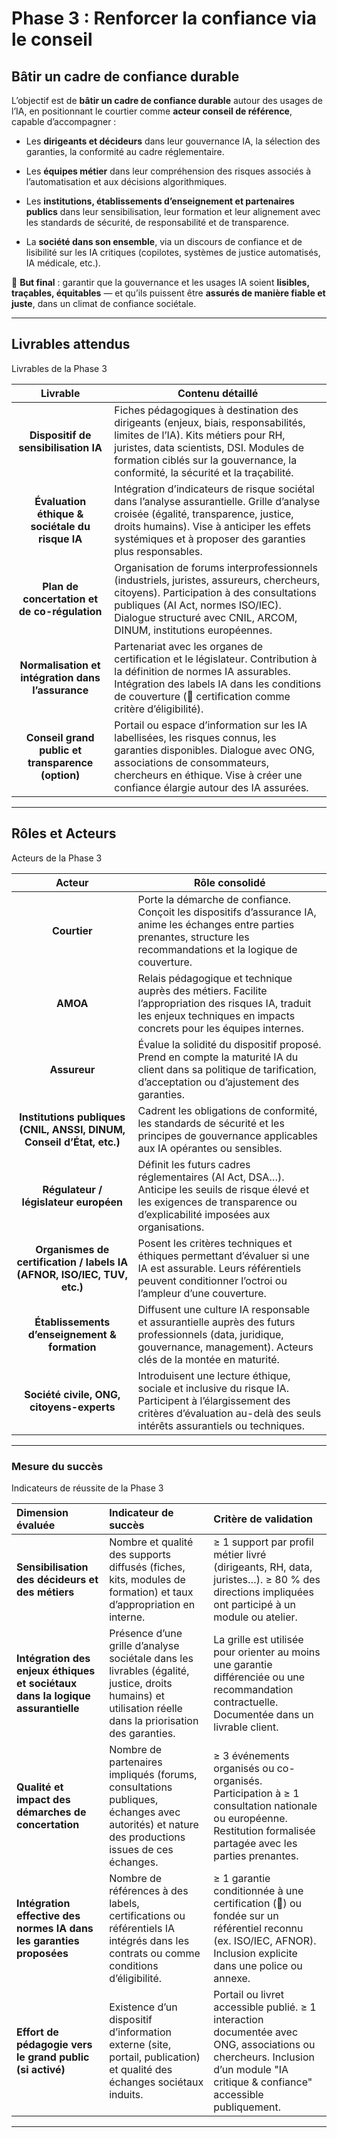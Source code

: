 # Phase 3 : Renforcer la confiance via le conseil

## **Bâtir un cadre de confiance durable**

L’objectif est de **bâtir un cadre de confiance durable** autour des usages de l’IA, en positionnant le courtier comme **acteur conseil de référence**, capable d’accompagner :

* Les **dirigeants et décideurs** dans leur gouvernance IA, la sélection des garanties, la conformité au cadre réglementaire.

* Les **équipes métier** dans leur compréhension des risques associés à l’automatisation et aux décisions algorithmiques.

* Les **institutions, établissements d’enseignement et partenaires publics** dans leur sensibilisation, leur formation et leur alignement avec les standards de sécurité, de responsabilité et de transparence.

* La **société dans son ensemble**, via un discours de confiance et de lisibilité sur les IA critiques (copilotes, systèmes de justice automatisés, IA médicale, etc.).

🎯 **But final** : garantir que la gouvernance et les usages IA soient **lisibles, traçables, équitables** — et qu’ils puissent être **assurés de manière fiable et juste**, dans un climat de confiance sociétale.

---

## **Livrables attendus**

Livrables de la Phase 3

| Livrable | Contenu détaillé |
| :---: | ----- |
|  **Dispositif de sensibilisation IA** | Fiches pédagogiques à destination des dirigeants (enjeux, biais, responsabilités, limites de l’IA). Kits métiers pour RH, juristes, data scientists, DSI. Modules de formation ciblés sur la gouvernance, la conformité, la sécurité et la traçabilité. |
|  **Évaluation éthique & sociétale du risque IA** | Intégration d’indicateurs de risque sociétal dans l’analyse assurantielle. Grille d’analyse croisée (égalité, transparence, justice, droits humains). Vise à anticiper les effets systémiques et à proposer des garanties plus responsables. |
| **Plan de concertation et de co-régulation** | Organisation de forums interprofessionnels (industriels, juristes, assureurs, chercheurs, citoyens). Participation à des consultations publiques (AI Act, normes ISO/IEC). Dialogue structuré avec CNIL, ARCOM, DINUM, institutions européennes. |
| **Normalisation et intégration dans l’assurance** | Partenariat avec les organes de certification et le législateur. Contribution à la définition de normes IA assurables. Intégration des labels IA dans les conditions de couverture (🏅 certification comme critère d’éligibilité). |
| **Conseil grand public et transparence (option)** | Portail ou espace d’information sur les IA labellisées, les risques connus, les garanties disponibles. Dialogue avec ONG, associations de consommateurs, chercheurs en éthique. Vise à créer une confiance élargie autour des IA assurées. |

---

## **Rôles et Acteurs**

Acteurs de la Phase 3

| Acteur | Rôle consolidé |
| :---: | ----- |
| **Courtier** | Porte la démarche de confiance. Conçoit les dispositifs d’assurance IA, anime les échanges entre parties prenantes, structure les recommandations et la logique de couverture. |
| **AMOA** | Relais pédagogique et technique auprès des métiers. Facilite l’appropriation des risques IA, traduit les enjeux techniques en impacts concrets pour les équipes internes. |
| **Assureur** | Évalue la solidité du dispositif proposé. Prend en compte la maturité IA du client dans sa politique de tarification, d’acceptation ou d’ajustement des garanties. |
| **Institutions publiques (CNIL, ANSSI, DINUM, Conseil d’État, etc.)** | Cadrent les obligations de conformité, les standards de sécurité et les principes de gouvernance applicables aux IA opérantes ou sensibles. |
| **Régulateur / législateur européen** | Définit les futurs cadres réglementaires (AI Act, DSA…). Anticipe les seuils de risque élevé et les exigences de transparence ou d’explicabilité imposées aux organisations. |
| **Organismes de certification / labels IA (AFNOR, ISO/IEC, TUV, etc.)** | Posent les critères techniques et éthiques permettant d’évaluer si une IA est assurable. Leurs référentiels peuvent conditionner l’octroi ou l’ampleur d’une couverture. |
| **Établissements d’enseignement & formation** | Diffusent une culture IA responsable et assurantielle auprès des futurs professionnels (data, juridique, gouvernance, management). Acteurs clés de la montée en maturité. |
| **Société civile, ONG, citoyens-experts** | Introduisent une lecture éthique, sociale et inclusive du risque IA. Participent à l’élargissement des critères d’évaluation au-delà des seuls intérêts assurantiels ou techniques. |

--- 

### **Mesure du succès**

Indicateurs de réussite de la Phase 3

| Dimension évaluée | Indicateur de succès | Critère de validation |
| :---- | :---- | :---- |
| **Sensibilisation des décideurs et des métiers** | Nombre et qualité des supports diffusés (fiches, kits, modules de formation) et taux d’appropriation en interne. | ≥ 1 support par profil métier livré (dirigeants, RH, data, juristes…). ≥ 80 % des directions impliquées ont participé à un module ou atelier. |
| **Intégration des enjeux éthiques et sociétaux dans la logique assurantielle** | Présence d’une grille d’analyse sociétale dans les livrables (égalité, justice, droits humains) et utilisation réelle dans la priorisation des garanties. | La grille est utilisée pour orienter au moins une garantie différenciée ou une recommandation contractuelle. Documentée dans un livrable client. |
| **Qualité et impact des démarches de concertation** | Nombre de partenaires impliqués (forums, consultations publiques, échanges avec autorités) et nature des productions issues de ces échanges. | ≥ 3 événements organisés ou co-organisés. Participation à ≥ 1 consultation nationale ou européenne. Restitution formalisée partagée avec les parties prenantes. |
| **Intégration effective des normes IA dans les garanties proposées** | Nombre de références à des labels, certifications ou référentiels IA intégrés dans les contrats ou comme conditions d’éligibilité. | ≥ 1 garantie conditionnée à une certification (🏅) ou fondée sur un référentiel reconnu (ex. ISO/IEC, AFNOR). Inclusion explicite dans une police ou annexe. |
| **Effort de pédagogie vers le grand public (si activé)** | Existence d’un dispositif d’information externe (site, portail, publication) et qualité des échanges sociétaux induits. | Portail ou livret accessible publié. ≥ 1 interaction documentée avec ONG, associations ou chercheurs. Inclusion d’un module "IA critique & confiance" accessible publiquement. |

---
